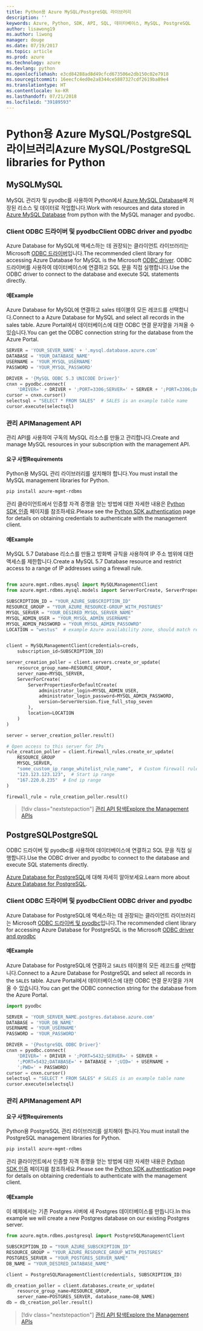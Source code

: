 ```yaml
---
title: Python용 Azure MySQL/PostgreSQL 라이브러리
description: ''
keywords: Azure, Python, SDK, API, SQL, 데이터베이스, MySQL, PostgreSQL
author: lisawong19
ms.author: liwong
manager: douge
ms.date: 07/19/2017
ms.topic: article
ms.prod: azure
ms.technology: azure
ms.devlang: python
ms.openlocfilehash: e3cd84288ad8d49cfcd673506e2db150c02e7918
ms.sourcegitcommit: 16eecfc4ed0e2a8344ce5887327cdf2619ba89e4
ms.translationtype: HT
ms.contentlocale: ko-KR
ms.lasthandoff: 07/21/2018
ms.locfileid: "39189593"
---
```

# <a name="azure-mysqlpostgresql-libraries-for-python"></a><span data-ttu-id="ce933-103">Python용 Azure MySQL/PostgreSQL 라이브러리</span><span class="sxs-lookup"><span data-stu-id="ce933-103">Azure MySQL/PostgreSQL libraries for Python</span></span>

## <a name="mysql"></a><span data-ttu-id="ce933-104">MySQL</span><span class="sxs-lookup"><span data-stu-id="ce933-104">MySQL</span></span>

<span data-ttu-id="ce933-105">MySQL 관리자 및 pyodbc를 사용하여 Python에서 [Azure MySQL Database](/azure/mysql/overview)에 저장된 리소스 및 데이터로 작업합니다.</span><span class="sxs-lookup"><span data-stu-id="ce933-105">Work with resources and data stored in [Azure MySQL Database](/azure/mysql/overview) from python with the MySQL manager and pyodbc.</span></span>

### <a name="client-odbc-driver-and-pyodbc"></a><span data-ttu-id="ce933-106">Client ODBC 드라이버 및 pyodbc</span><span class="sxs-lookup"><span data-stu-id="ce933-106">Client ODBC driver and pyodbc</span></span>

<span data-ttu-id="ce933-107">Azure Database for MySQL에 액세스하는 데 권장되는 클라이언트 라이브러리는 Microsoft [ODBC 드라이버](/azure/sql-database/sql-database-connect-query-python#install-the-python-and-database-communication-libraries)입니다.</span><span class="sxs-lookup"><span data-stu-id="ce933-107">The recommended client library for accessing Azure Database for MySQL is the Microsoft [ODBC driver](/azure/sql-database/sql-database-connect-query-python#install-the-python-and-database-communication-libraries).</span></span> <span data-ttu-id="ce933-108">ODBC 드라이버를 사용하여 데이터베이스에 연결하고 SQL 문을 직접 실행합니다.</span><span class="sxs-lookup"><span data-stu-id="ce933-108">Use the ODBC driver to connect to the database and execute SQL statements directly.</span></span>

#### <a name="example"></a><span data-ttu-id="ce933-109">예</span><span class="sxs-lookup"><span data-stu-id="ce933-109">Example</span></span>

<span data-ttu-id="ce933-110">Azure Database for MySQL에 연결하고 sales 테이블의 모든 레코드를 선택합니다.</span><span class="sxs-lookup"><span data-stu-id="ce933-110">Connect to a Azure Database for MySQL and select all records in the sales table.</span></span> <span data-ttu-id="ce933-111">Azure Portal에서 데이터베이스에 대한 ODBC 연결 문자열을 가져올 수 있습니다.</span><span class="sxs-lookup"><span data-stu-id="ce933-111">You can get the ODBC connection string for the database from the Azure Portal.</span></span>

```python
SERVER = 'YOUR_SEVER_NAME' + '.mysql.database.azure.com'
DATABASE = 'YOUR_DATABASE_NAME'
USERNAME = 'YOUR_MYSQL_USERNAME'
PASSWORD = 'YOUR_MYSQL_PASSWORD'

DRIVER = '{MySQL ODBC 5.3 UNICODE Driver}'
cnxn = pyodbc.connect(
    'DRIVER=' + DRIVER + ';PORT=3306;SERVER=' + SERVER + ';PORT=3306;DATABASE=' + DATABASE + ';UID=' + USERNAME + ';PWD=' + PASSWORD)
cursor = cnxn.cursor()
selectsql = "SELECT * FROM SALES"  # SALES is an example table name
cursor.execute(selectsql)
```

### <a name="management-api"></a><span data-ttu-id="ce933-112">관리 API</span><span class="sxs-lookup"><span data-stu-id="ce933-112">Management API</span></span>

<span data-ttu-id="ce933-113">관리 API를 사용하여 구독의 MySQL 리소스를 만들고 관리합니다.</span><span class="sxs-lookup"><span data-stu-id="ce933-113">Create and manage MySQL resources in your subscription with the management API.</span></span>

#### <a name="requirements"></a><span data-ttu-id="ce933-114">요구 사항</span><span class="sxs-lookup"><span data-stu-id="ce933-114">Requirements</span></span>
<span data-ttu-id="ce933-115">Python용 MySQL 관리 라이브러리를 설치해야 합니다.</span><span class="sxs-lookup"><span data-stu-id="ce933-115">You must install the MySQL management libraries for Python.</span></span>
```bash
pip install azure-mgmt-rdbms
```

<span data-ttu-id="ce933-116">관리 클라이언트에서 인증할 자격 증명을 얻는 방법에 대한 자세한 내용은 [Python SDK 인증](https://docs.microsoft.com/python/azure/python-sdk-azure-authenticate) 페이지를 참조하세요.</span><span class="sxs-lookup"><span data-stu-id="ce933-116">Please see the [Python SDK authentication](https://docs.microsoft.com/python/azure/python-sdk-azure-authenticate) page for details on obtaining credentials to authenticate with the management client.</span></span>

#### <a name="example"></a><span data-ttu-id="ce933-117">예</span><span class="sxs-lookup"><span data-stu-id="ce933-117">Example</span></span>

<span data-ttu-id="ce933-118">MySQL 5.7 Database 리소스를 만들고 방화벽 규칙을 사용하여 IP 주소 범위에 대한 액세스를 제한합니다.</span><span class="sxs-lookup"><span data-stu-id="ce933-118">Create a MySQL 5.7 Database resource and restrict access to a range of IP addresses using a firewall rule.</span></span>

```python

from azure.mgmt.rdbms.mysql import MySQLManagementClient
from azure.mgmt.rdbms.mysql.models import ServerForCreate, ServerPropertiesForDefaultCreate, ServerVersion

SUBSCRIPTION_ID = "YOUR_AZURE_SUBSCRIPTION_ID"
RESOURCE_GROUP = "YOUR_AZURE_RESOURCE-GROUP_WITH_POSTGRES"
MYSQL_SERVER = "YOUR_DESIRED_MYSQL_SERVER_NAME"
MYSQL_ADMIN_USER = "YOUR_MYSQL_ADMIN_USERNAME"
MYSQL_ADMIN_PASSWORD = "YOUR_MYSQL_ADMIN_PASSOWRD"
LOCATION = "westus"  # example Azure availability zone, should match resource group


client = MySQLManagementClient(credentials=creds,
    subscription_id=SUBSCRIPTION_ID)

server_creation_poller = client.servers.create_or_update(
    resource_group_name=RESOURCE_GROUP,
    server_name=MYSQL_SERVER,
    ServerForCreate(
        ServerPropertiesForDefaultCreate(
            administrator_login=MYSQL_ADMIN_USER,
            administrator_login_password=MYSQL_ADMIN_PASSWORD,
            version=ServerVersion.five_full_stop_seven
        ),
        location=LOCATION
    )
)

server = server_creation_poller.result()

# Open access to this server for IPs
rule_creation_poller = client.firewall_rules.create_or_update(
    RESOURCE_GROUP
    MYSQL_SERVER,
    "some_custom_ip_range_whitelist_rule_name",  # Custom firewall rule name
    "123.123.123.123",  # Start ip range
    "167.220.0.235"  # End ip range
)

firewall_rule = rule_creation_poller.result()
```

> [!div class="nextstepaction"]
> [<span data-ttu-id="ce933-119">관리 API 탐색</span><span class="sxs-lookup"><span data-stu-id="ce933-119">Explore the Management APIs</span></span>](/python/api/overview/azure/postgresql/mysql/management)

## <a name="postgresql"></a><span data-ttu-id="ce933-120">PostgreSQL</span><span class="sxs-lookup"><span data-stu-id="ce933-120">PostgreSQL</span></span>
<span data-ttu-id="ce933-121">ODBC 드라이버 및 pyodbc를 사용하여 데이터베이스에 연결하고 SQL 문을 직접 실행합니다.</span><span class="sxs-lookup"><span data-stu-id="ce933-121">Use the ODBC driver and pyodbc to connect to the database and execute SQL statements directly.</span></span>

<span data-ttu-id="ce933-122">[Azure Database for PostgreSQL](https://docs.microsoft.com/azure/postgresql/)에 대해 자세히 알아보세요.</span><span class="sxs-lookup"><span data-stu-id="ce933-122">Learn more about [Azure Database for PostgreSQL](https://docs.microsoft.com/azure/postgresql/).</span></span>

### <a name="client-odbc-driver-and-pyodbc"></a><span data-ttu-id="ce933-123">Client ODBC 드라이버 및 pyodbc</span><span class="sxs-lookup"><span data-stu-id="ce933-123">Client ODBC driver and pyodbc</span></span>
<span data-ttu-id="ce933-124">Azure Database for PostgreSQL에 액세스하는 데 권장되는 클라이언트 라이브러리는 Microsoft [ODBC 드라이버 및 pyodbc](https://docs.microsoft.com/azure/sql-database/sql-database-connect-query-python#install-the-python-and-database-communication-libraries)입니다.</span><span class="sxs-lookup"><span data-stu-id="ce933-124">The recommended client library for accessing Azure Database for PostgreSQL is the Microsoft [ODBC driver and pyodbc](https://docs.microsoft.com/azure/sql-database/sql-database-connect-query-python#install-the-python-and-database-communication-libraries)</span></span>

#### <a name="example"></a><span data-ttu-id="ce933-125">예</span><span class="sxs-lookup"><span data-stu-id="ce933-125">Example</span></span> 

<span data-ttu-id="ce933-126">Azure Database for PostgreSQL에 연결하고 `SALES` 테이블의 모든 레코드를 선택합니다.</span><span class="sxs-lookup"><span data-stu-id="ce933-126">Connect to a Azure Database for PostgreSQL and select all records in the `SALES` table.</span></span> <span data-ttu-id="ce933-127">Azure Portal에서 데이터베이스에 대한 ODBC 연결 문자열을 가져올 수 있습니다.</span><span class="sxs-lookup"><span data-stu-id="ce933-127">You can get the ODBC connection string for the database from the Azure Portal.</span></span>

```python
import pyodbc

SERVER = 'YOUR_SERVER_NAME.postgres.database.azure.com'
DATABASE = 'YOUR_DB_NAME'
USERNAME = 'YOUR_USERNAME'
PASSWORD = 'YOUR_PASSWORD'

DRIVER = '{PostgreSQL ODBC Driver}'
cnxn = pyodbc.connect(
    'DRIVER=' + DRIVER + ';PORT=5432;SERVER=' + SERVER +
    ';PORT=5432;DATABASE=' + DATABASE + ';UID=' + USERNAME +
    ';PWD=' + PASSWORD)
cursor = cnxn.cursor()
selectsql = "SELECT * FROM SALES" # SALES is an example table name
cursor.execute(selectsql)
```

### <a name="management-api"></a><span data-ttu-id="ce933-128">관리 API</span><span class="sxs-lookup"><span data-stu-id="ce933-128">Management API</span></span>
#### <a name="requirements"></a><span data-ttu-id="ce933-129">요구 사항</span><span class="sxs-lookup"><span data-stu-id="ce933-129">Requirements</span></span>
<span data-ttu-id="ce933-130">Python용 PostgreSQL 관리 라이브러리를 설치해야 합니다.</span><span class="sxs-lookup"><span data-stu-id="ce933-130">You must install the PostgreSQL management libraries for Python.</span></span>
```bash
pip install azure-mgmt-rdbms
```

<span data-ttu-id="ce933-131">관리 클라이언트에서 인증할 자격 증명을 얻는 방법에 대한 자세한 내용은 [Python SDK 인증](https://docs.microsoft.com/python/azure/python-sdk-azure-authenticate) 페이지를 참조하세요.</span><span class="sxs-lookup"><span data-stu-id="ce933-131">Please see the [Python SDK authentication](https://docs.microsoft.com/python/azure/python-sdk-azure-authenticate) page for details on obtaining credentials to authenticate with the management client.</span></span>

#### <a name="example"></a><span data-ttu-id="ce933-132">예</span><span class="sxs-lookup"><span data-stu-id="ce933-132">Example</span></span>
<span data-ttu-id="ce933-133">이 예제에서는 기존 Postgres 서버에 새 Postgres 데이터베이스를 만듭니다.</span><span class="sxs-lookup"><span data-stu-id="ce933-133">In this example we will create a new Postgres database on our existing Postgres server.</span></span>
```python
from azure.mgtm.rdbms.postgresql import PostgreSQLManagementClient

SUBSCRIPTION_ID = "YOUR_AZURE_SUBSCRIPTION_ID"
RESOURCE_GROUP = "YOUR_AZURE_RESOURCE_GROUP_WITH_POSTGRES"
POSTGRES_SERVER = "YOUR_POSTGRES_SERVER_NAME"
DB_NAME = "YOUR_DESIRED_DATABASE_NAME"

client = PostgreSQLManagementClient(credentials, SUBSCRIPTION_ID)

db_creation_poller = client.databases.create_or_update(
    resource_group_name=RESOURCE_GROUP,
    server_name=POSTGRES_SERVER, database_name=DB_NAME)
db = db_creation_poller.result()
```

> [!div class="nextstepaction"]
> [<span data-ttu-id="ce933-134">관리 API 탐색</span><span class="sxs-lookup"><span data-stu-id="ce933-134">Explore the Management APIs</span></span>](/python/api/overview/azure/postgresql/mysql/management)